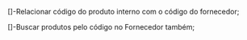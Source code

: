 []-Relacionar código do produto interno com o código do fornecedor;

[]-Buscar produtos pelo código no Fornecedor também;

